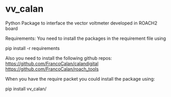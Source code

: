 # vv_calan
Python Package to interface the vector voltmeter developed in ROACH2 board


Requirements:
You need to install the packages in the requirement file using

pip install -r requirements


Also you need to install the following github repos:
 https://github.com/FrancoCalan/calandigital  
https://github.com/FrancoCalan/roach_tools



When you have the require packet you could install the package using:

pip install vv_calan/

